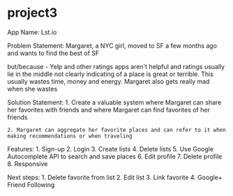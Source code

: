 # project3

App Name: Lst.io

Problem Statement: Margaret, a NYC girl, moved to SF a few months ago and wants to find the best <blank> of SF 

but/because - Yelp and other ratings apps aren't helpful and ratings usually lie in the middle not clearly indicating of a place is great or terrible. This usually wastes time, money and energy. Margaret also gets really mad when she wastes 

Solution Statement: 
	1. Create a valuable system where Margaret can share her favorites with friends and where Margaret can find favorites of her friends

	2. Margaret can aggregate her favorite places and can refer to it when making recommendations or when traveling


Features: 
	1. Sign-up
	2. Login
	3. Create lists
	4. Delete lists
	5. Use Google Autocomplete API to search and save places
	6. Edit profile
	7. Delete profile
	8. Responsive

Next steps: 
	1. Delete favorite from list
	2. Edit list
	3. Link favorite
	4. Google+ Friend Following
